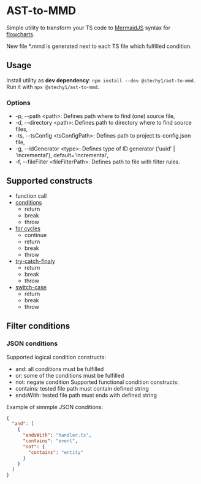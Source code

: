# AST-to-MMD

Simple utility to transform your TS code to [MermaidJS](http://mermaid-js.github.io/mermaid/) syntax for [flowcharts](http://mermaid-js.github.io/mermaid/#/flowchart).

New file *.mmd is generated next to each TS file which fulfilled condition.

## Usage

Install utility as **dev dependency**: `npm install --dev @stechy1/ast-to-mmd`.
Run it with `npx @stechy1/ast-to-mmd`.

### Options

* -p, --path &lt;path>: Defines path where to find (one) source file,
* -d, --directory &lt;path>: Defines path to directory where to find source files,
* -ts, --tsConfig &lt;tsConfigPath>: Defines path to project ts-config.json file,
* -g, --idGenerator &lt;type>: Defines type of ID generator ('uuid' | 'incremental'), default='incremental',
* -f, --fileFilter &lt;fileFilterPath>: Defines path to file with filter rules.

## Supported constructs

* function call
* [conditions](https://stechy1.github.io/ast-to-mmd/classes/IfElseDeclarationGraphBlock.html#readme)
  * return
  * break
  * throw
* [for cycles](https://stechy1.github.io/ast-to-mmd/classes/ForDeclarationGraphBlock.html#readme)
  * continue
  * return
  * break
  * throw
* [try-catch-finaly](https://stechy1.github.io/ast-to-mmd/classes/TryCatchDeclarationGraphBlock.html#readme)
  * return
  * break
  * throw
* [switch-case](https://stechy1.github.io/ast-to-mmd/classes/SwitchDeclarationGraphBlock.html#readme)
  * return
  * break
  * throw

## Filter conditions

### JSON conditions

Supported logical condition constructs:

* and: all conditions must be fulfilled
* or: some of the conditions must be fulfilled
* not: negate condition
  Supported functional condition constructs:
* contains: tested file path must contain defined string
* endsWith: tested file path must ends with defined string

Example of simmple JSON conditions:

```json
{
  "and": [
    {
      "endsWith": "handler.ts",
      "contains": "event",
      "not": {
        "contains": "entity"
      }
    }
  ]
}
```
